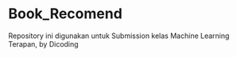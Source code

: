 # Book_Recomend
Repository ini digunakan untuk Submission kelas Machine Learning Terapan, by Dicoding
